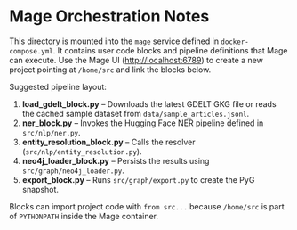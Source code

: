 # Mage Orchestration Notes

This directory is mounted into the `mage` service defined in `docker-compose.yml`. It contains user code blocks and pipeline definitions that Mage can execute. Use the Mage UI (<http://localhost:6789>) to create a new project pointing at `/home/src` and link the blocks below.

Suggested pipeline layout:

1. **load_gdelt_block.py** – Downloads the latest GDELT GKG file or reads the cached sample dataset from `data/sample_articles.jsonl`.
2. **ner_block.py** – Invokes the Hugging Face NER pipeline defined in `src/nlp/ner.py`.
3. **entity_resolution_block.py** – Calls the resolver (`src/nlp/entity_resolution.py`).
4. **neo4j_loader_block.py** – Persists the results using `src/graph/neo4j_loader.py`.
5. **export_block.py** – Runs `src/graph/export.py` to create the PyG snapshot.

Blocks can import project code with `from src...` because `/home/src` is part of `PYTHONPATH` inside the Mage container.
